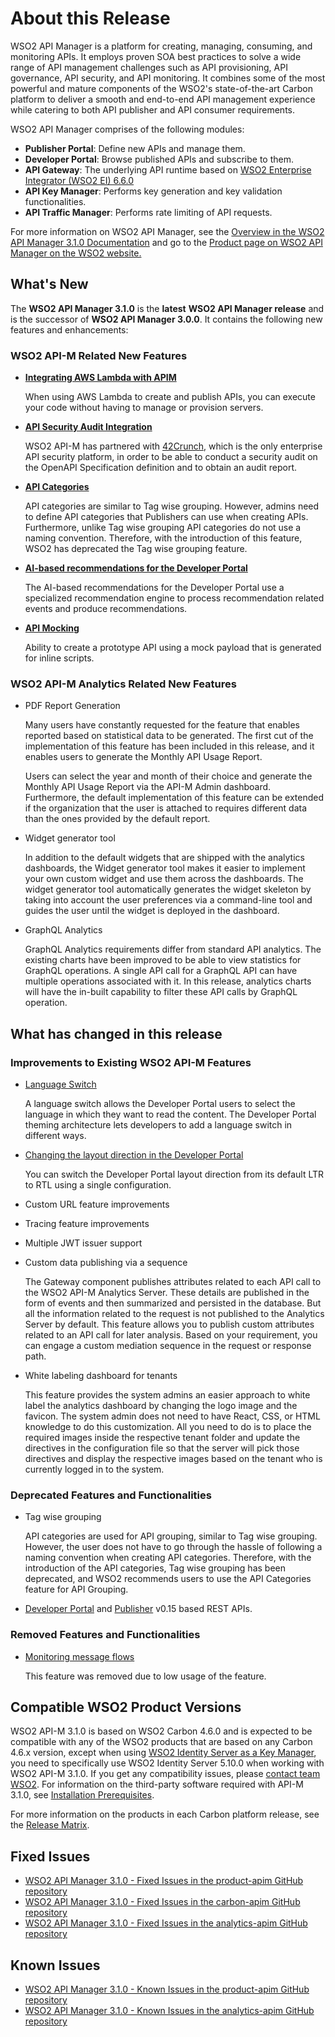 # About this Release

WSO2 API Manager is a platform for creating, managing, consuming, and monitoring APIs. It employs proven SOA best practices to solve a wide range of API management challenges such as API provisioning, API governance, API security, and API monitoring. It combines some of the most powerful and mature components of the WSO2's state-of-the-art Carbon platform to deliver a smooth and end-to-end API management experience while catering to both API publisher and API consumer requirements.

WSO2 API Manager comprises of the following modules:

* **Publisher Portal**: Define new APIs and manage them.
* **Developer Portal**: Browse published APIs and subscribe to them.
* **API Gateway**: The underlying API runtime based on [WSO2 Enterprise Integrator (WSO2 EI) 6.6.0](https://docs.wso2.com/display/EI660)
* **API Key Manager**: Performs key generation and key validation functionalities.
* **API Traffic Manager**: Performs rate limiting of API requests.

For more information on WSO2 API Manager, see the [Overview in the WSO2 API Manager 3.1.0 Documentation]({{base_path}}/getting-started/overview/) and go to the [Product page on WSO2 API Manager on the WSO2 website.](https://wso2.com/api-management/)

## What's New

The **WSO2 API Manager 3.1.0** is the **latest** **WSO2 API Manager release** and is the successor of **WSO2 API Manager 3.0.0**. It contains the following new features and enhancements:

### WSO2 API-M Related New Features

* **[Integrating AWS Lambda with APIM]({{base_path}}/learn/tutorials/create-and-publish-awslambda-api)**

    When using AWS Lambda to create and publish APIs, you can execute your code without having to manage or provision servers.

* **[API Security Audit Integration]({{base_path}}/learn/api-security/configuring-api-security-audit)**

    WSO2 API-M has partnered with [42Crunch](https://42crunch.com/), which is the only enterprise API security platform, in order to be able to conduct a security audit on the OpenAPI Specification definition and to obtain an audit report.

* **[API Categories]({{base_path}}/learn/consume-api/customizations/customizing-the-developer-portal/customize-api-listing/categorizing-and-grouping-apis/api-category-based-grouping)**

    API categories are similar to Tag wise grouping. However, admins need to define API categories that Publishers can use when creating APIs. Furthermore, unlike Tag wise grouping API categories do not use a naming convention. Therefore, with the introduction of this feature, WSO2 has deprecated the Tag wise grouping feature.

* **[AI-based recommendations for the Developer Portal]({{base_path}}/learn/consume-api/discover-apis/api-recommendations)**

    The AI-based recommendations for the Developer Portal use a specialized recommendation engine to process recommendation related events and produce recommendations.

* [**API Mocking**]({{base_path}}/learn/design-api/mock-api/create-a-mock-api-with-an-inline-script)

    Ability to create a prototype API using a mock payload that is generated for inline scripts.

### WSO2 API-M Analytics Related New Features

* PDF Report Generation

    Many users have constantly requested for the feature that enables reported based on statistical data to be generated. The first cut of the implementation of this feature has been included in this release, and it enables users to generate the Monthly API Usage Report.

    Users can select the year and month of their choice and generate the Monthly API Usage Report via the API-M Admin dashboard. Furthermore, the default implementation of this feature can be extended if the organization that the user is attached to requires different data than the ones provided by the default report.

* Widget generator tool

    In addition to the default widgets that are shipped with the analytics dashboards, the Widget generator tool makes it easier to implement your own custom widget and use them across the dashboards. The widget generator tool automatically generates the widget skeleton by taking into account the user preferences via a command-line tool and guides the user until the widget is deployed in the dashboard.

* GraphQL Analytics

    GraphQL Analytics requirements differ from standard API analytics. The existing charts have been improved to be able to view statistics for GraphQL operations. A single API call for a GraphQL API can have multiple operations associated with it. In this release, analytics charts will have the in-built capability to filter these API calls by GraphQL operation.

## What has changed in this release

### Improvements to Existing WSO2 API-M Features

* [Language Switch]({{base_path}}/learn/consume-api/customizations/adding-internationalization/#enabling-the-language-switch)

    A language switch allows the Developer Portal users to select the language in which they want to read the content. The Developer Portal theming architecture lets developers to add a language switch in different ways.

* [Changing the layout direction in the Developer Portal]({{base_path}}/learn/consume-api/customizations/adding-internationalization/#changing-the-layout-direction)

    You can switch the Developer Portal layout direction from its default LTR to RTL using a single configuration.

* Custom URL feature improvements
* Tracing feature improvements
* Multiple JWT issuer support
* Custom data publishing via a sequence

    The Gateway component publishes attributes related to each API call to the WSO2 API-M Analytics Server. These details are published in the form of events and then summarized and persisted in the database. But all the information related to the request is not published to the Analytics Server by default. This feature allows you to publish custom attributes related to an API call for later analysis. Based on your requirement, you can engage a custom mediation sequence in the request or response path.

* White labeling dashboard for tenants

    This feature  provides the system admins an easier approach to white label the analytics dashboard by changing the logo image and the favicon. The system admin does not need to have React, CSS, or HTML knowledge to do this customization. All you need to do is to place the required images inside the respective tenant folder and update the directives in the configuration file so that the server will pick those directives and display the respective images based on the tenant who is currently logged in to the system.

### Deprecated Features and Functionalities

* Tag wise grouping

    API categories are used for API grouping, similar to Tag wise grouping. However, the user does not have to go through the hassle of following a naming convention when creating API categories. Therefore, with the introduction of the API categories, Tag wise grouping has been deprecated, and WSO2 recommends users to use the API Categories feature for API Grouping.

* [Developer Portal]({{base_path}}/develop/product-apis/devportal-v0.15/) and [Publisher]({{base_path}}/develop/product-apis/publisher-v0.15) v0.15 based REST APIs.

### Removed Features and Functionalities

* [Monitoring message flows](https://apim.docs.wso2.com/en/3.0.0/administer/product-administration/monitoring/monitoring-message-flows/)

    This feature was removed due to low usage of the feature.

## Compatible WSO2 Product Versions

WSO2 API-M 3.1.0 is based on WSO2 Carbon 4.6.0 and is expected to be compatible with any of the WSO2 products that are based on any Carbon 4.6.x version, except when using [WSO2 Identity Server as a Key Manager]({{base_path}}/install-and-setup/deploying-wso2-api-manager/ThirdPartyKeyManager/configuring-wso2-identity-server-as-a-key-manager/), you need to specifically use WSO2 Identity Server 5.10.0 when working with WSO2 API-M 3.1.0. If you get any compatibility issues, please [contact team WSO2](http://wso2.com/support/). For information on the third-party software required with API-M 3.1.0, see [Installation Prerequisites]({{base_path}}/install-and-setup/installation-guide/installation-prerequisites/).

For more information on the products in each Carbon platform release, see the [Release Matrix](http://wso2.com/products/carbon/release-matrix/).

## Fixed Issues

* [WSO2 API Manager 3.1.0 - Fixed Issues in the product-apim GitHub repository](https://github.com/wso2/product-apim/issues?q=is%3Aissue+is%3Aclosed+closed%3A2019-11-01..2020-03-12+label%3A3.1.0+)
* [WSO2 API Manager 3.1.0 - Fixed Issues in the carbon-apim GitHub repository](https://github.com/wso2/carbon-apimgt/issues?q=is%3Aissue+is%3Aclosed+closed%3A2019-11-01..2020-03-12)
* [WSO2 API Manager 3.1.0 - Fixed Issues in the analytics-apim GitHub repository](https://github.com/wso2/analytics-apim/milestone/18?closed=1)

## Known Issues

* [WSO2 API Manager 3.1.0 - Known Issues in the product-apim GitHub repository](https://github.com/wso2/product-apim/issues?q=is%3Aopen+is%3Aissue+label%3A3.1.0)
* [WSO2 API Manager 3.1.0 - Known Issues in the analytics-apim GitHub repository](https://github.com/wso2/analytics-apim/issues)
